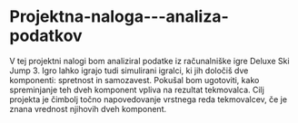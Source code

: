 # Projektna-naloga---analiza-podatkov
V tej projektni nalogi bom analiziral podatke iz računalniške igre Deluxe Ski Jump 3. Igro lahko igrajo tudi simulirani igralci, ki jih določiš dve komponenti: spretnost in samozavest. Pokušal bom ugotoviti, kako spreminjanje teh dveh komponent vpliva na rezultat tekmovalca. Cilj projekta je čimbolj točno napovedovanje vrstnega reda tekmovalcev, če je znana vrednost njihovih dveh komponent.
